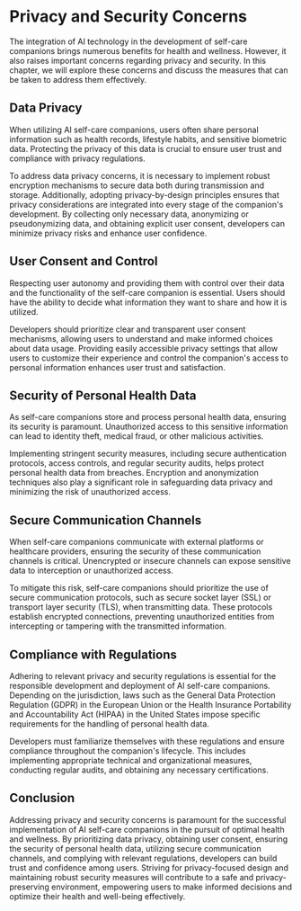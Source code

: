 Privacy and Security Concerns
=============================

The integration of AI technology in the development of self-care companions brings numerous benefits for health and wellness. However, it also raises important concerns regarding privacy and security. In this chapter, we will explore these concerns and discuss the measures that can be taken to address them effectively.

Data Privacy
------------

When utilizing AI self-care companions, users often share personal information such as health records, lifestyle habits, and sensitive biometric data. Protecting the privacy of this data is crucial to ensure user trust and compliance with privacy regulations.

To address data privacy concerns, it is necessary to implement robust encryption mechanisms to secure data both during transmission and storage. Additionally, adopting privacy-by-design principles ensures that privacy considerations are integrated into every stage of the companion's development. By collecting only necessary data, anonymizing or pseudonymizing data, and obtaining explicit user consent, developers can minimize privacy risks and enhance user confidence.

User Consent and Control
------------------------

Respecting user autonomy and providing them with control over their data and the functionality of the self-care companion is essential. Users should have the ability to decide what information they want to share and how it is utilized.

Developers should prioritize clear and transparent user consent mechanisms, allowing users to understand and make informed choices about data usage. Providing easily accessible privacy settings that allow users to customize their experience and control the companion's access to personal information enhances user trust and satisfaction.

Security of Personal Health Data
--------------------------------

As self-care companions store and process personal health data, ensuring its security is paramount. Unauthorized access to this sensitive information can lead to identity theft, medical fraud, or other malicious activities.

Implementing stringent security measures, including secure authentication protocols, access controls, and regular security audits, helps protect personal health data from breaches. Encryption and anonymization techniques also play a significant role in safeguarding data privacy and minimizing the risk of unauthorized access.

Secure Communication Channels
-----------------------------

When self-care companions communicate with external platforms or healthcare providers, ensuring the security of these communication channels is critical. Unencrypted or insecure channels can expose sensitive data to interception or unauthorized access.

To mitigate this risk, self-care companions should prioritize the use of secure communication protocols, such as secure socket layer (SSL) or transport layer security (TLS), when transmitting data. These protocols establish encrypted connections, preventing unauthorized entities from intercepting or tampering with the transmitted information.

Compliance with Regulations
---------------------------

Adhering to relevant privacy and security regulations is essential for the responsible development and deployment of AI self-care companions. Depending on the jurisdiction, laws such as the General Data Protection Regulation (GDPR) in the European Union or the Health Insurance Portability and Accountability Act (HIPAA) in the United States impose specific requirements for the handling of personal health data.

Developers must familiarize themselves with these regulations and ensure compliance throughout the companion's lifecycle. This includes implementing appropriate technical and organizational measures, conducting regular audits, and obtaining any necessary certifications.

Conclusion
----------

Addressing privacy and security concerns is paramount for the successful implementation of AI self-care companions in the pursuit of optimal health and wellness. By prioritizing data privacy, obtaining user consent, ensuring the security of personal health data, utilizing secure communication channels, and complying with relevant regulations, developers can build trust and confidence among users. Striving for privacy-focused design and maintaining robust security measures will contribute to a safe and privacy-preserving environment, empowering users to make informed decisions and optimize their health and well-being effectively.

